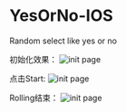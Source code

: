 # YesOrNo-IOS
Random select like yes or no

初始化效果：
![init page](http://odhii95xv.bkt.clouddn.com/YesOrNoWidget1.png)

点击Start:
![init page](http://odhii95xv.bkt.clouddn.com/YesOrNoWidget2.png)

Rolling结束：
![init page](http://odhii95xv.bkt.clouddn.com/YesOrNoWidget3.png)
